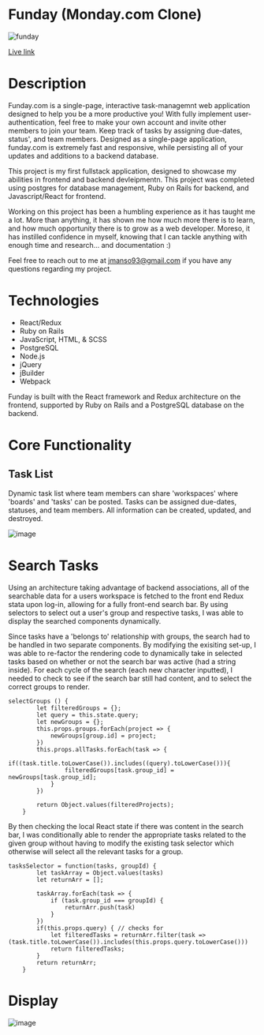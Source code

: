 # Funday (Monday.com Clone)

![funday](https://user-images.githubusercontent.com/63963324/154087129-c97df329-888d-4ce3-8091-84534f80c04e.png)

[Live link](https://funday-aa.herokuapp.com/?#) 

# Description 
 
Funday.com is a single-page, interactive task-managemnt web application designed to help you be a more productive you! With fully implement user-authentication, feel
free to make your own account and invite other members to join your team. Keep track of tasks by assigning due-dates, status', and team members. Designed as a single-page application, funday.com is extremely fast and responsive, while persisting all of your updates and additions to a backend database.  

This project is my first fullstack application, designed to showcase my abilities in frontend and backend devleipmentn. This project was completed
using postgres for database management, Ruby on Rails for backend, and Javascript/React for frontend. 

Working on this project has been a humbling experience as it has taught me a lot. More than anything, it has shown me how much more there is to 
learn, and how much opportunity there is to grow as a web developer. Moreso, it has instilled confidence in myself, knowing that I can tackle anything
with enough time and research... and documentation :)  

Feel free to reach out to me at jmanso93@gmail.com if you have any questions regarding my project.

# Technologies 

- React/Redux
- Ruby on Rails
- JavaScript, HTML, & SCSS
- PostgreSQL
- Node.js
- jQuery
- jBuilder
- Webpack
 
Funday is built with the React framework and Redux architecture on the frontend, supported by Ruby on Rails and a PostgreSQL database on the backend.

# Core Functionality

## Task List
 
Dynamic task list where team members can share 'workspaces' where 'boards' and 'tasks' can be posted. Tasks can be assigned due-dates, statuses, and team members. All information can be created, updated, and destroyed. 

![image](https://user-images.githubusercontent.com/63963324/154088778-223bce01-8515-4acd-bd78-c37f4c1ae150.png)

# Search Tasks

Using an architecture taking advantage of backend associations, all of the searchable data for a users workspace is fetched to the front end Redux stata upon log-in, allowing for a fully front-end search bar. By using selectors to select out a user's group and respective tasks, I was able to display the searched components dynamically.

Since tasks have a 'belongs to' relationship with groups, the search had to be handled in two separate components. By modifying the exisiting set-up, I was able to re-factor the rendering code to dynamically take in selected tasks based on whether or not the search bar was active (had a string inside). For each cycle of the search (each new character inputted), I needed to check to see if the search bar still had content, and to select the correct groups to render.

```
selectGroups () {
        let filteredGroups = {};
        let query = this.state.query;
        let newGroups = {};
        this.props.groups.forEach(project => {
            newGroups[group.id] = project;
        })
        this.props.allTasks.forEach(task => {
            if((task.title.toLowerCase()).includes((query).toLowerCase())){
                filteredGroups[task.group_id] = newGroups[task.group_id];
            }
        })
        
        return Object.values(filteredProjects);
    }
```

By then checking the local React state if there was content in the search bar, I was conditionally able to render the appropriate tasks related to the given group without having to modify the existing task selector which otherwise will select all the relevant tasks for a group. 

```
tasksSelector = function(tasks, groupId) {
        let taskArray = Object.values(tasks)
        let returnArr = [];
    
        taskArray.forEach(task => {
            if (task.group_id === groupId) {
                returnArr.push(task)    
            }
        })
        if(this.props.query) { // checks for 
            let filteredTasks = returnArr.filter(task => (task.title.toLowerCase()).includes(this.props.query.toLowerCase()))
            return filteredTasks;
        }
        return returnArr; 
    }
```
# Display

![image](https://user-images.githubusercontent.com/63963324/154096367-c8336c9a-3474-4a0e-9973-49cb2d2b6a92.png)
